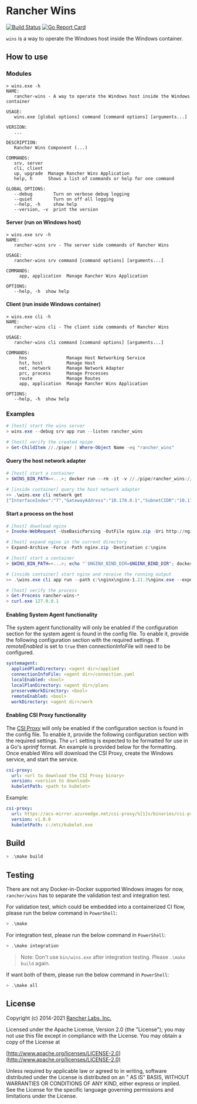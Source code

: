 # Rancher Wins

[![Build Status](https://drone-publish.rancher.io/api/badges/rancher/wins/status.svg?ref=refs/heads/main)](https://drone-pr.rancher.io/rancher/wins)
[![Go Report Card](https://goreportcard.com/badge/github.com/rancher/wins)](https://goreportcard.com/report/github.com/rancher/wins)

`wins` is a way to operate the Windows host inside the Windows container.

## How to use

### Modules

```
> wins.exe -h
NAME:
   rancher-wins - A way to operate the Windows host inside the Windows container

USAGE:
   wins.exe [global options] command [command options] [arguments...]

VERSION:
   ...

DESCRIPTION:
   Rancher Wins Component (...)

COMMANDS:
   srv, server
   cli, client
   up, upgrade  Manage Rancher Wins Application
   help, h      Shows a list of commands or help for one command

GLOBAL OPTIONS:
   --debug        Turn on verbose debug logging
   --quiet        Turn on off all logging
   --help, -h     show help
   --version, -v  print the version

```

#### Server (run on Windows host)

```
> wins.exe srv -h
NAME:
   rancher-wins srv - The server side commands of Rancher Wins

USAGE:
   rancher-wins srv command [command options] [arguments...]

COMMANDS:
     app, application  Manage Rancher Wins Application

OPTIONS:
   --help, -h  show help
```

#### Client (run inside Windows container)

```
> wins.exe cli -h
NAME:
   rancher-wins cli - The client side commands of Rancher Wins

USAGE:
   rancher-wins cli command [command options] [arguments...]

COMMANDS:
     hns               Manage Host Networking Service
     hst, host         Manage Host
     net, network      Manage Network Adapter
     prc, process      Manage Processes
     route             Manage Routes
     app, application  Manage Rancher Wins Application

OPTIONS:
   --help, -h  show help
```

### Examples

``` powershell
# [host] start the wins server
> wins.exe --debug srv app run --listen rancher_wins

# [host] verify the created npipe
> Get-ChildItem //./pipe/ | Where-Object Name -eq "rancher_wins"
```

#### Query the host network adapter

``` powershell
# [host] start a container
> $WINS_BIN_PATH=<...>; docker run --rm -it -v //./pipe/rancher_wins://./pipe/rancher_wins -v "$($WINS_BIN_PATH):c:\host\wins" -w c:\host\wins --entrypoint powershell mcr.microsoft.com/windows/servercore:ltsc2019

# [inside container] query the host network adapter
>> .\wins.exe cli network get
{"InterfaceIndex":"7","GatewayAddress":"10.170.0.1","SubnetCIDR":"10.170.0.0/20","HostName":"frank-wins-dev","AddressCIDR":"10.170.15.229/32"}
```

#### Start a process on the host

``` powershell
# [host] download nginx 
> Invoke-WebRequest -UseBasicParsing -OutFile nginx.zip -Uri http://nginx.org/download/nginx-1.21.3.zip

# [host] expand nginx in the current directory
> Expand-Archive -Force -Path nginx.zip -Destination c:\nginx

# [host] start a container
> $WINS_BIN_PATH=<...>; echo "`$NGINX_BIND_DIR=$NGINX_BIND_DIR"; docker run --rm -it -v //./pipe/rancher_wins://./pipe/rancher_wins -v "$($WINS_BIN_PATH):c:\host\wins" -v "c:\nginx:c:\nginx" -w c:\host\wins --entrypoint powershell mcr.microsoft.com/windows/servercore:ltsc2019

# [inside container] start nginx and receive the running output
>> .\wins.exe cli app run --path c:\nginx\nginx-1.21.3\nginx.exe --exposes TCP:80

# [host] verify the process
> Get-Process rancher-wins-*
> curl.exe 127.0.0.1
```

#### Enabling System Agent functionality

The system agent functionality will only be enabled if the configuration section for the system agent is found in the
config file. To enable it, provide the following configuration section with the required settings. If *remoteEnabled* is
set to `true` then connectionInfoFile will need to be configured.

```YAML
systemagent:
  appliedPlanDirectory: <agent dir>/applied
  connectionInfoFile: <agent dir>/connection.yaml
  localEnabled: <bool>
  localPlanDirectory: <agent dir>/plans
  preserveWorkDirectory: <bool>
  remoteEnabled: <bool>
  workDirectory: <agent dir>/work
```

#### Enabling CSI Proxy functionality

The [CSI Proxy](https://github.com/kubernetes-csi/csi-proxy) will only be enabled if the configuration section is found
in the config file. To enable it, provide the following configuration section with the required settings. The `url`
setting is expected to be formatted for use in a Go's *sprintf* format. An example is provided below for the formatting.
Once enabled Wins will download the CSI Proxy, create the Windows service, and start the service.

```YAML
csi-proxy:
  url: <url to download the CSI Proxy binary>
  version: <version to download>
  kubeletPath: <path to kubelet>
```

Example:

```YAML
csi-proxy:
  url: https://acs-mirror.azureedge.net/csi-proxy/%[1]s/binaries/csi-proxy-%[1]s.tar.gz
  version: v1.0.0
  kubeletPath: c:/etc/kubelet.exe
```

## Build

``` powershell
> .\make build
```

## Testing

There are not any Docker-in-Docker supported Windows images for now, `rancher/wins` has to separate the validation test
and integration test.

For validation test, which could be embedded into a containerized CI flow, please run the below command in `PowerShell`:

``` powershell
> .\make
```

For integration test, please run the below command in `PowerShell`:

``` powershell
> .\make integration
```

> Note: Don't use `bin/wins.exe` after integration testing. Please `.\make build` again.

If want both of them, please run the below command in `PowerShell`:

``` powershell
> .\make all
```

## License

Copyright (c) 2014-2021 [Rancher Labs, Inc.](http://rancher.com)

Licensed under the Apache License, Version 2.0 (the "License"); you may not use this file except in compliance with the
License. You may obtain a copy of the License at

[http://www.apache.org/licenses/LICENSE-2.0](http://www.apache.org/licenses/LICENSE-2.0)

Unless required by applicable law or agreed to in writing, software distributed under the License is distributed on an "
AS IS" BASIS, WITHOUT WARRANTIES OR CONDITIONS OF ANY KIND, either express or implied. See the License for the specific
language governing permissions and limitations under the License.